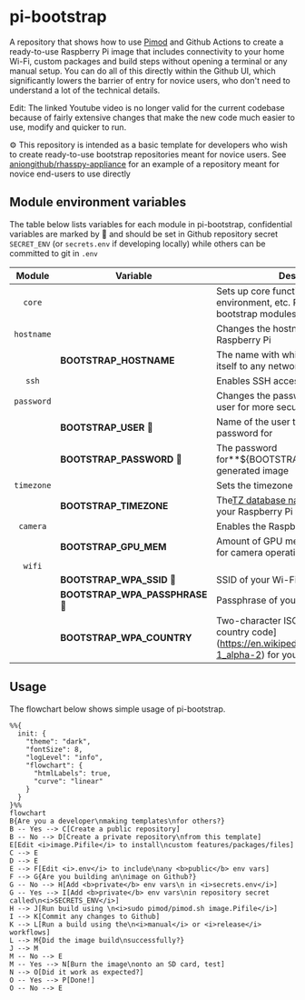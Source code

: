 # pi-bootstrap

A repository that shows how to use [Pimod](https://github.com/Nature40/pimod.git) and Github Actions to create a ready-to-use Raspberry Pi image that includes connectivity to your home Wi-Fi, custom packages and build steps without opening a terminal or any manual setup. You can do all of this directly within the Github UI, which significantly lowers the barrier of entry for novice users, who don't need to understand a lot of the technical details.

Edit: The linked Youtube video is no longer valid for the current codebase because of fairly extensive changes that make the new code much easier to use, modify and quicker to run.

:gear: This repository is intended as a basic template for developers who wish to create ready-to-use bootstrap repositories meant for novice users. See [aniongithub/rhasspy-appliance](https://github.com/aniongithub/rhasspy-appliance) for an example of a repository meant for novice end-users to use directly

## Module environment variables

The table below lists variables for each module in pi-bootstrap, confidential variables are marked by 🔑 and should be set in Github repository secret ```SECRET_ENV``` (or ```secrets.env``` if developing locally) while others can be committed to git in ```.env```


|     Module     | Variable                        | Description                                                                                                                     | Default               |
| :--------------: | --------------------------------- | --------------------------------------------------------------------------------------------------------------------------------- | ----------------------- |
|   ```core```   |                                 | Sets up core functions, software, environment, etc. Required to use pi-bootstrap modules                                        |                       |
| ```hostname``` |                                 | Changes the hostname of your Raspberry Pi                                                                                       |                       |
|               | **BOOTSTRAP_HOSTNAME**          | The name with which your Pi will identify itself to any networks                                                                | *pi-bootstrap*        |
|   ```ssh```   |                                 | Enables SSH access                                                                                                              |                       |
| ```password``` |                                 | Changes the password for a specified user for more security                                                                     |                       |
|               | **BOOTSTRAP_USER** 🔑           | Name of the user to change the password for                                                                                     | *pi*                  |
|               | **BOOTSTRAP_PASSWORD** 🔑       | The password for**${BOOTSTRAP_USER}** on the generated image                                                                    | *b00tstrap*           |
| ```timezone``` |                                 | Sets the timezone of your Raspberry Pi                                                                                          |                       |
|               | **BOOTSTRAP_TIMEZONE**          | The[TZ database name](https://en.wikipedia.org/wiki/List_of_tz_database_time_zones) (timezone) where your Raspberry Pi will run | *America/Los_Angeles* |
|  ```camera```  |                                 | Enables the Raspberry Pi camera module                                                                                          |                       |
|               | **BOOTSTRAP_GPU_MEM**           | Amount of GPU memory (MB) to reserve for camera operation                                                                       | 128                   |
|   ```wifi```   |                                 |                                                                                                                                 |                       |
|               | **BOOTSTRAP_WPA_SSID** 🔑       | SSID of your Wi-Fi network                                                                                                      | *None*                |
|               | **BOOTSTRAP_WPA_PASSPHRASE** 🔑 | Passphrase of your Wi-Fi network                                                                                                | *None*                |
|               | **BOOTSTRAP_WPA_COUNTRY**       | Two-character ISO-3166-1 alpha-2 country code](https://en.wikipedia.org/wiki/ISO_3166-1_alpha-2) for your country.              | *None*                |

## Usage

The flowchart below shows simple usage of pi-bootstrap.

```mermaid
%%{
  init: {
    "theme": "dark",
    "fontSize": 8,
    "logLevel": "info",
    "flowchart": {
      "htmlLabels": true,
      "curve": "linear"
    }
  }
}%%
flowchart
B{Are you a developer\nmaking templates\nfor others?}
B -- Yes --> C[Create a public repository]
B -- No --> D[Create a private repository\nfrom this template]
E[Edit <i>image.Pifile</i> to install\ncustom features/packages/files]
C --> E
D --> E
E --> F[Edit <i>.env</i> to include\nany <b>public</b> env vars]
F --> G{Are you building an\nimage on Github?}
G -- No --> H[Add <b>private</b> env vars\n in <i>secrets.env</i>]
G -- Yes --> I[Add <b>private</b> env vars\nin repository secret called\n<i>SECRETS_ENV</i>]
H --> J[Run build using \n<i>sudo pimod/pimod.sh image.Pifile</i>]
I --> K[Commit any changes to Github]
K --> L[Run a build using the\n<i>manual</i> or <i>release</i> workflows]
L --> M{Did the image build\nsuccessfully?}
J --> M
M -- No --> E
M -- Yes --> N[Burn the image\nonto an SD card, test]
N --> O[Did it work as expected?]
O -- Yes --> P[Done!]
O -- No --> E
```

